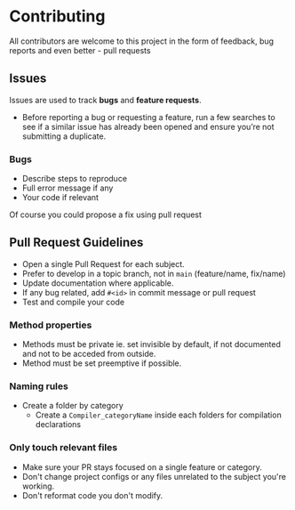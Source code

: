 # Contributing

All contributors are welcome to this project in the form of feedback, bug reports and even better - pull requests

## Issues

Issues are used to track **bugs** and **feature requests**.

* Before reporting a bug or requesting a feature, run a few searches to
see if a similar issue has already been opened and ensure you’re not submitting
a duplicate.

### Bugs

* Describe steps to reproduce
* Full error message if any
* Your code if relevant

Of course you could propose a fix using pull request

## Pull Request Guidelines

* Open a single Pull Request for each subject.
* Prefer to develop in a topic branch, not in `main` (feature/name, fix/name)
* Update documentation where applicable.
* If any bug related, add `#<id>` in commit message or pull request
* Test and compile your code

### Method properties

* Methods must be private ie. set invisible by default, if not documented and not to be acceded from outside.
* Method must be set preemptive if possible.

### Naming rules

* Create a folder by category
  * Create a `Compiler_categoryName` inside each folders for compilation declarations

### Only touch relevant files

* Make sure your PR stays focused on a single feature or category.
* Don't change project configs or any files unrelated to the subject you're working.
* Don't reformat code you don't modify.
